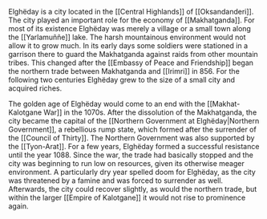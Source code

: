 Elghëday is a city located in the [[Central Highlands]] of [[Oksandanderi]]. The city played an important role for the economy of [[Makhatganda]]. For most of its existence Elghëday was merely a village or a small town along the [[Yarlamuññe]] lake. The harsh mountainous environment would not allow it to grow much. In its early days some soldiers were stationed in a garrison there to guard the Makhatganda against raids from other mountain tribes. This changed after the [[Embassy of Peace and Friendship]] began the northern trade between Makhatganda and [[Irimri]] in 856. For the following two centuries Elghëday grew to the size of a small city and acquired riches. 

The golden age of Elghëday would come to an end with the [[Makhat-Kalotgane War]] in the 1070s. After the dissolution of the Makhatganda, the city became the capital of the [[Northern Government at Elghëday|Northern Government]], a rebellious rump state, which formed after the surrender of the [[Council of Thirty]]. The Northern Government was also supported by the [[Tyon-Arat]]. For a few years, Elghëday formed a successful resistance until the year 1088. Since the war, the trade had basically stopped and the city was beginning to run low on resources, given its otherwise meager environment. A particularly dry year spelled doom for Elghëday, as the city was threatened by a famine and was forced to surrender as well. Afterwards, the city could recover slightly, as would the northern trade, but within the larger [[Empire of Kalotgane]] it would not rise to prominence again. 